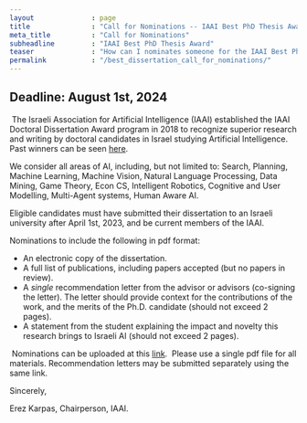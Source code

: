 ```yaml
---
layout              : page
title               : "Call for Nominations -- IAAI Best PhD Thesis Award"
meta_title          : "Call for Nominations"
subheadline         : "IAAI Best PhD Thesis Award"
teaser              : "How can I nominates someone for the IAAI Best PhD Thesis Award?"
permalink           : "/best_dissertation_call_for_nominations/"
---
```



## Deadline: August 1st, 2024

​
The Israeli Association for Artificial Intelligence (IAAI) established the IAAI Doctoral Dissertation Award program in 2018 to recognize superior research and writing by doctoral candidates in Israel studying Artificial Intelligence. 
Past winners can be seen [here](http://iaai.org.il/prizes/).


We consider all areas of AI, including, but not limited to: Search, Planning, Machine Learning, Machine Vision, Natural Language Processing, Data Mining, Game Theory, Econ CS, Intelligent Robotics, Cognitive and User Modelling, Multi-Agent systems, Human Aware AI.
​

Eligible candidates must have submitted their dissertation to an Israeli university after April 1st, 2023, and be current members of the IAAI.


Nominations to include the following in pdf format:

* An electronic copy of the dissertation.
* A full list of publications, including papers accepted (but no papers in review).
* A *single* recommendation letter from the advisor or advisors (co-signing the letter). The letter should provide context for the contributions of the work, and the merits of the Ph.D. candidate (should not exceed 2 pages).
* A statement from the student explaining the impact and novelty this research brings to Israeli AI (should not exceed 2 pages).

​
Nominations can be uploaded at this [link](https://forms.gle/u7cFB9kMoCfTbYCL9).  
Please use a single pdf file for all materials. Recommendation letters may be submitted separately using the same link.


Sincerely, 

Erez Karpas, Chairperson, IAAI.
